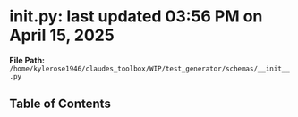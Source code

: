 # __init__.py: last updated 03:56 PM on April 15, 2025

**File Path:** `/home/kylerose1946/claudes_toolbox/WIP/test_generator/schemas/__init__.py`

## Table of Contents
